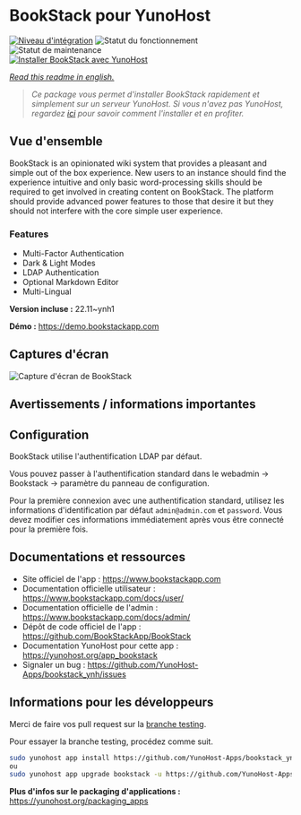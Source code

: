 <!--
N.B.: This README was automatically generated by https://github.com/YunoHost/apps/tree/master/tools/README-generator
It shall NOT be edited by hand.
-->

# BookStack pour YunoHost

[![Niveau d'intégration](https://dash.yunohost.org/integration/bookstack.svg)](https://dash.yunohost.org/appci/app/bookstack) ![Statut du fonctionnement](https://ci-apps.yunohost.org/ci/badges/bookstack.status.svg) ![Statut de maintenance](https://ci-apps.yunohost.org/ci/badges/bookstack.maintain.svg)  
[![Installer BookStack avec YunoHost](https://install-app.yunohost.org/install-with-yunohost.svg)](https://install-app.yunohost.org/?app=bookstack)

*[Read this readme in english.](./README.md)*

> *Ce package vous permet d'installer BookStack rapidement et simplement sur un serveur YunoHost.
Si vous n'avez pas YunoHost, regardez [ici](https://yunohost.org/#/install) pour savoir comment l'installer et en profiter.*

## Vue d'ensemble

BookStack is an opinionated wiki system that provides a pleasant and simple out of the box experience. New users to an instance should find the experience intuitive and only basic word-processing skills should be required to get involved in creating content on BookStack. The platform should provide advanced power features to those that desire it but they should not interfere with the core simple user experience.

### Features

- Multi-Factor Authentication
- Dark & Light Modes
- LDAP Authentication
- Optional Markdown Editor
- Multi-Lingual


**Version incluse :** 22.11~ynh1

**Démo :** https://demo.bookstackapp.com

## Captures d'écran

![Capture d'écran de BookStack](./doc/screenshots/bookstack-hero-screenshot.jpg)

## Avertissements / informations importantes

## Configuration

BookStack utilise l'authentification LDAP par défaut.

Vous pouvez passer à l'authentification standard dans le webadmin -> Bookstack -> paramètre du panneau de configuration.

Pour la première connexion avec une authentification standard, utilisez les informations d'identification par défaut `admin@admin.com` et `password`. Vous devez modifier ces informations immédiatement après vous être connecté pour la première fois.

## Documentations et ressources

* Site officiel de l'app : <https://www.bookstackapp.com>
* Documentation officielle utilisateur : <https://www.bookstackapp.com/docs/user/>
* Documentation officielle de l'admin : <https://www.bookstackapp.com/docs/admin/>
* Dépôt de code officiel de l'app : <https://github.com/BookStackApp/BookStack>
* Documentation YunoHost pour cette app : <https://yunohost.org/app_bookstack>
* Signaler un bug : <https://github.com/YunoHost-Apps/bookstack_ynh/issues>

## Informations pour les développeurs

Merci de faire vos pull request sur la [branche testing](https://github.com/YunoHost-Apps/bookstack_ynh/tree/testing).

Pour essayer la branche testing, procédez comme suit.

``` bash
sudo yunohost app install https://github.com/YunoHost-Apps/bookstack_ynh/tree/testing --debug
ou
sudo yunohost app upgrade bookstack -u https://github.com/YunoHost-Apps/bookstack_ynh/tree/testing --debug
```

**Plus d'infos sur le packaging d'applications :** <https://yunohost.org/packaging_apps>
